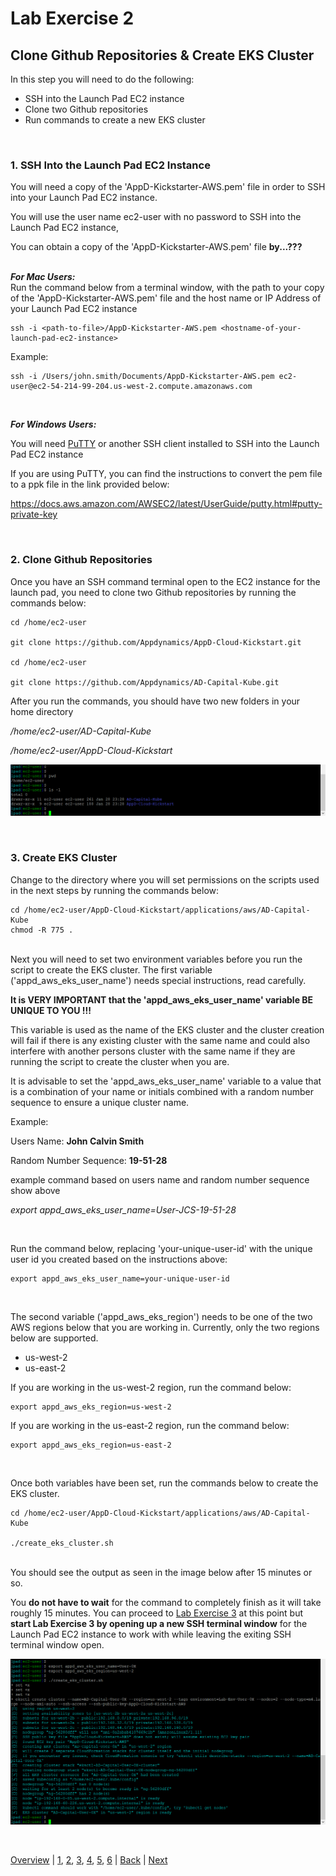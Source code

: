 # Lab Exercise 2
## Clone Github Repositories & Create EKS Cluster

In this step you will need to do the following:

- SSH into the Launch Pad EC2 instance
- Clone two Github repositories
- Run commands to create a new EKS cluster

<br>

### **1.** SSH Into the Launch Pad EC2 Instance
You will need a copy of the 'AppD-Kickstarter-AWS.pem' file in order to SSH into your Launch Pad EC2 instance.
<br>

You will use the user name ec2-user with no password to SSH into the Launch Pad EC2 instance,
<br>

You can obtain a copy of the 'AppD-Kickstarter-AWS.pem' file **by...???**
<br><br>


***For Mac Users:***
<br>
Run the command below from a terminal window, with the path to your copy of the 'AppD-Kickstarter-AWS.pem' file and the host name or IP Address of your Launch Pad EC2 instance
```
ssh -i <path-to-file>/AppD-Kickstarter-AWS.pem <hostname-of-your-launch-pad-ec2-instance>
```

Example: 
```
ssh -i /Users/john.smith/Documents/AppD-Kickstarter-AWS.pem ec2-user@ec2-54-214-99-204.us-west-2.compute.amazonaws.com
```

<br>

***For Windows Users:***

You will need [PuTTY](https://www.putty.org/) or another SSH client installed to SSH into the Launch Pad EC2 instance
<br>

If you are using PuTTY, you can find the instructions to convert the pem file to a ppk file in the link provided below:

https://docs.aws.amazon.com/AWSEC2/latest/UserGuide/putty.html#putty-private-key



<br>

### **2.** Clone Github Repositories

Once you have an SSH command terminal open to the EC2 instance for the launch pad, you need to clone two Github repositories by running the commands below:

```
cd /home/ec2-user

git clone https://github.com/Appdynamics/AppD-Cloud-Kickstart.git

cd /home/ec2-user

git clone https://github.com/Appdynamics/AD-Capital-Kube.git
```

After you run the commands, you should have two new folders in your home directory

*/home/ec2-user/AD-Capital-Kube*

*/home/ec2-user/AppD-Cloud-Kickstart*

![Git Repos Pulled](./images/2.png)

<br>

### **3.** Create EKS Cluster

Change to the directory where you will set permissions on the scripts used in the next steps by running the commands below:

```
cd /home/ec2-user/AppD-Cloud-Kickstart/applications/aws/AD-Capital-Kube
chmod -R 775 .
```
<br>
Next you will need to set two environment variables before you run the script to create the EKS cluster. The first variable ('appd_aws_eks_user_name') needs special instructions, read carefully.

**It is VERY IMPORTANT that the 'appd_aws_eks_user_name' variable BE UNIQUE TO YOU !!!**  

This variable is used as the name of the EKS cluster and the cluster creation will fail if there is any existing cluster with the same name and could also interfere with another persons cluster with the same name if they are running the script to create the cluster when you are.

It is advisable to set the 'appd_aws_eks_user_name' variable to a value that is a combination of your name or initials combined with a random number sequence to ensure a unique cluster name.

Example: 
<br>

Users Name: **John Calvin Smith**

Random Number Sequence: **19-51-28**

example command based on users name and random number sequence show above

*export appd_aws_eks_user_name=User-JCS-19-51-28*

<br>

Run the command below, replacing 'your-unique-user-id' with the unique user id you created based on the instructions above: 
```
export appd_aws_eks_user_name=your-unique-user-id
```
<br>

The second variable ('appd_aws_eks_region') needs to be one of the two AWS regions below that you are working in.  Currently, only the two regions below are supported.
- us-west-2
- us-east-2

If you are working in the us-west-2 region, run the command below:

```
export appd_aws_eks_region=us-west-2
```
If you are working in the us-east-2 region, run the command below:

```
export appd_aws_eks_region=us-east-2
```

<br>

Once both variables have been set, run the commands below to create the EKS cluster. 

```
cd /home/ec2-user/AppD-Cloud-Kickstart/applications/aws/AD-Capital-Kube

./create_eks_cluster.sh
```

<br>
You should see the output as seen in the image below after 15 minutes or so. 

You **do not have to wait** for the command to completely finish as it will take roughly 15 minutes.  You can proceed to [Lab Exercise 3](lab-exercise-03.md) at this point but **start Lab Exercise 3 by opening up a new SSH terminal window** for the Launch Pad EC2 instance to work with while leaving the exiting SSH terminal window open.

![EKS Cluster Created](./images/3.png)


<br>

[Overview](aws-eks-monitoring.md) | [1](lab-exercise-01.md), [2](lab-exercise-02.md), [3](lab-exercise-03.md), [4](lab-exercise-04.md), [5](lab-exercise-05.md), [6](lab-exercise-06.md) | [Back](lab-exercise-01.md) | [Next](lab-exercise-03.md)
